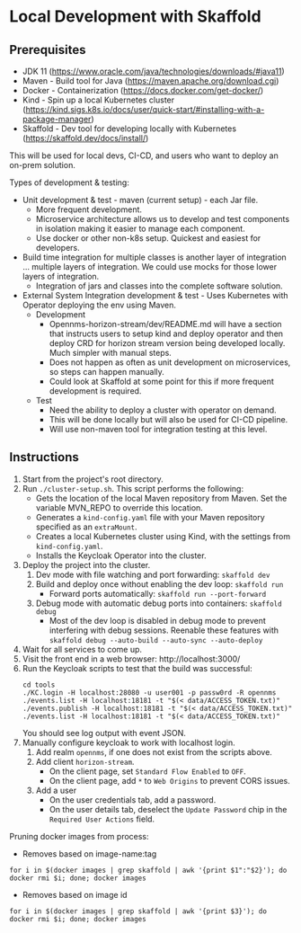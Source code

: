 # Local Development with Skaffold


## Prerequisites
* JDK 11 (https://www.oracle.com/java/technologies/downloads/#java11)
* Maven - Build tool for Java (https://maven.apache.org/download.cgi)
* Docker - Containerization (https://docs.docker.com/get-docker/)
* Kind - Spin up a local Kubernetes cluster (https://kind.sigs.k8s.io/docs/user/quick-start/#installing-with-a-package-manager)
* Skaffold - Dev tool for developing locally with Kubernetes (https://skaffold.dev/docs/install/)

This will be used for local devs, CI-CD, and users who want to deploy an on-prem solution.

Types of development & testing:
* Unit development & test - maven (current setup) - each Jar file.
   * More frequent development.
   * Microservice architecture allows us to develop and test components in isolation making it easier to manage each component.
   * Use docker or other non-k8s setup. Quickest and easiest for developers.
* Build time integration for multiple classes is another layer of integration … multiple layers of integration. We could use mocks for those lower layers of integration.
   * Integration of jars and classes into the complete software solution.
* External System Integration development & test - Uses Kubernetes with Operator deploying the env using Maven.
   * Development
      * Opennms-horizon-stream/dev/README.md will have a section that instructs users to setup kind and deploy operator and then deploy CRD for horizon stream version being developed locally. Much simpler with manual steps.
      * Does not happen as often as unit development on microservices, so steps can happen manually.
      * Could look at Skaffold at some point for this if more frequent development is required.
   * Test
      * Need the ability to deploy a cluster with operator on demand.
      * This will be done locally but will also be used for CI-CD pipeline.
      * Will use non-maven tool for integration testing at this level.

## Instructions
1. Start from the project's root directory.
2. Run ```./cluster-setup.sh```. This script performs the following:
   * Gets the location of the local Maven repository from Maven. Set the variable MVN_REPO to override this location.
   * Generates a `kind-config.yaml` file with your Maven repository specified as an `extraMount`.
   * Creates a local Kubernetes cluster using Kind, with the settings from `kind-config.yaml`.
   * Installs the Keycloak Operator into the cluster.
3. Deploy the project into the cluster.
   1. Dev mode with file watching and port forwarding: `skaffold dev`
   2. Build and deploy once without enabling the dev loop: `skaffold run`
      * Forward ports automatically: `skaffold run --port-forward`
   3. Debug mode with automatic debug ports into containers: `skaffold debug`
      * Most of the dev loop is disabled in debug mode to prevent interfering with debug sessions. Reenable these features with `skaffold debug --auto-build --auto-sync --auto-deploy`
4. Wait for all services to come up.
5. Visit the front end in a web browser: http://localhost:3000/
6. Run the Keycloak scripts to test that the build was successful:
   ```shell
   cd tools
   ./KC.login -H localhost:28080 -u user001 -p passw0rd -R opennms
   ./events.list -H localhost:18181 -t "$(< data/ACCESS_TOKEN.txt)"
   ./events.publish -H localhost:18181 -t "$(< data/ACCESS_TOKEN.txt)"
   ./events.list -H localhost:18181 -t "$(< data/ACCESS_TOKEN.txt)"
   ```
   You should see log output with event JSON.
7. Manually configure keycloak to work with localhost login.
   1. Add realm `opennms`, if one does not exist from the scripts above. 
   2. Add client `horizon-stream`.
      * On the client page, set `Standard Flow Enabled` to `OFF`.
      * On the client page, add `*` to `Web Origins` to prevent CORS issues.
   3. Add a user
      * On the user credentials tab, add a password.
      * On the user details tab, deselect the `Update Password` chip in the `Required User Actions` field.

Pruning docker images from process:
* Removes based on image-name:tag
```
for i in $(docker images | grep skaffold | awk '{print $1":"$2}'); do docker rmi $i; done; docker images
```
* Removes based on image id
```
for i in $(docker images | grep skaffold | awk '{print $3}'); do docker rmi $i; done; docker images
```

